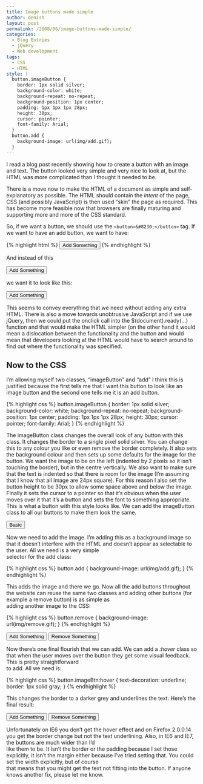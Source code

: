 ```yaml
---
title: Image buttons made simple
author: denish
layout: post
permalink: /2008/06/image-buttons-made-simple/
categories:
  - Blog Entries
  - jQuery
  - Web development
tags:
  - CSS
  - HTML
style: |
  button.imageButton {
    border: 1px solid silver;
    background-color: white;
    background-repeat: no-repeat;
    background-position: 1px center;
    padding: 1px 1px 1px 28px;
    height: 30px;
    cursor: pointer;
    font-family: Arial;
  }
  button.add {
    background-image: url(img/add.gif);
  }
---
```

I read a blog post recently showing how to create a button with an image and text. The button looked very simple and very nice to look at, but the HTML was more complicated than I thought it needed to be.

There is a move now to make the HTML of a document as simple and self-explanatory as possible. The HTML should contain the *intent* of the page, CSS (and possibly JavaScript) is then used &#8220;skin&#8221; the page as required. This has become more feasible now that browsers are finally maturing and supporting more and more of the CSS standard.

So, if we want a button, we should use the `<button>&#8230;</button>` tag. If we want to have an add button, we want to have:

{% highlight html %}
<button class="imageButton add"
       onclick="addSomething(); return false;">Add Something</button>
{% endhighlight %}

And instead of this

<button onclick="alert('Hello!'); return false;">Add Something</button>

we want it to look like this:

<button class="imageButton add" onclick="alert('Hello!'); return false;">Add Something</button>
<!--more-->

This seems to convey everything that we need without adding any extra HTML. There is also a move towards unobtrusive JavaScript and if we use jQuery, then we could put the onclick call into the $(document).ready(&#8230;) function and that would make the HTML simpler (on the other hand it would mean a dislocation between the functionality and the button and would mean that developers looking at the HTML would have to search around to find out where the functionality was specified.

## Now to the CSS

I&#8217;m allowing myself two classes, &#8220;imageButton&#8221; and &#8220;add&#8221; I think this is justified because the first tells me that I want this button to look like an image button and the second one tells me it is an add button.

{% highlight css %}
button.imageButton {
    border: 1px solid silver;
    background-color: white;
    background-repeat: no-repeat;
    background-position: 1px center;
    padding: 1px 1px 1px 28px;
    height: 30px;
    cursor: pointer;
    font-family: Arial;
}
{% endhighlight %}

The imageButton class changes the overall look of any button with this class. It changes the border to a single pixel solid silver. You can change this to any colour you like or even remove the border completely. It also sets the background colour and then sets up some defaults for the image for the button. We want the image to be on the left (indented by 2 pixels so it isn&#8217;t touching the border), but in the centre vertically. We also want to make sure that the text is indented so that there is room for the image (I&#8217;m assuming that I know that all image are 24px square). For this reason I also set the button height to be 30px to allow some space above and below the image. Finally it sets the cursor to a pointer so that it&#8217;s obvious when the user moves over it that it&#8217;s a button and sets the font to something appropriate. This is what a button with this style looks like. We can add the imageButton class to all our buttons to make them look the same.

<button class="imageButton" onclick="alert('Hello!'); return false;">Basic</button>

Now we need to add the image. I&#8217;m adding this as a background image so that it doesn&#8217;t interfere with the HTML and doesn&#8217;t appear as selectable to the user. All we need is a very simple  
selector for the add class:

{% highlight css %}
button.add {
    background-image: url(img/add.gif);
}
{% endhighlight %}

This adds the image and there we go. Now all the add buttons throughout the website can reuse the same two classes and adding other buttons (for example a remove button) is as simple as  
adding another image to the CSS:

{% highlight css %}
button.remove {
    background-image: url(img/remove.gif);
}
{% endhighlight %}

<button class="imageButton add" onclick="alert('Hello!'); return false;">Add Something</button>&nbsp;<button class="imageButton remove" onclick="alert('Goodbye!'); return false;">Remove Something</button>

Now there&#8217;s one final flourish that we can add. We can add a *:hover* class so that when the user moves over the button they get some visual feedback. This is pretty straightforward  
to add. All we need is:

{% highlight css %}
button.imageBtn:hover {
    text-decoration: underline;
    border: 1px solid gray;
}
{% endhighlight %}

This changes the border to a darker grey and underlines the text. Here&#8217;s the final result:

<button class="imageBtn add" onclick="alert('Hello!'); return false;">Add Something</button>&nbsp;<button class="imageBtn remove" onclick="alert('Goodbye!'); return false;">Remove Something</button>

Unfortunately on IE6 you don&#8217;t get the hover effect and on Firefox 2.0.0.14 you get the border change but not the text underlining. Also, in IE6 and IE7, the buttons are much wider than I&#8217;d  
like them to be. It isn&#8217;t the border or the padding because I set those explicitly, it isn&#8217;t the margin either because I&#8217;ve tried setting that. You could set the width explicitly, but of course  
that means that you might get the text not fitting into the button. If anyone knows another fix, please let me know.
